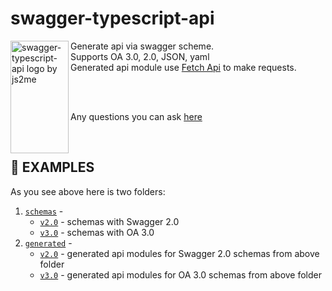 # swagger-typescript-api  

<img src="https://raw.githubusercontent.com/acacode/swagger-typescript-api/master/assets/swagger-typescript-api-logo1.png" align="left"
     title="swagger-typescript-api logo by js2me" width="93" height="180">

Generate api via swagger scheme.  
Supports OA 3.0, 2.0, JSON, yaml  
Generated api module use [Fetch Api](https://developer.mozilla.org/en-US/docs/Web/API/Fetch_API) to make requests.  

<br>
<br>

Any questions you can ask [here](https://github.com/acacode/swagger-typescript-api/issues)  
  
<br>  

## 📃 EXAMPLES  

As you see above here is two folders:  
  1. [`schemas`](./schemas) -  
        - [`v2.0`](./schemas/v2.0) - schemas with Swagger 2.0  
        - [`v3.0`](./schemas/v2.0) - schemas with OA 3.0  
  1. [`generated`](./generated) -  
        - [`v2.0`](./generated/v2.0) - generated api modules for Swagger 2.0 schemas from above folder  
        - [`v3.0`](./generated/v3.0) - generated api modules for OA 3.0 schemas from above folder  